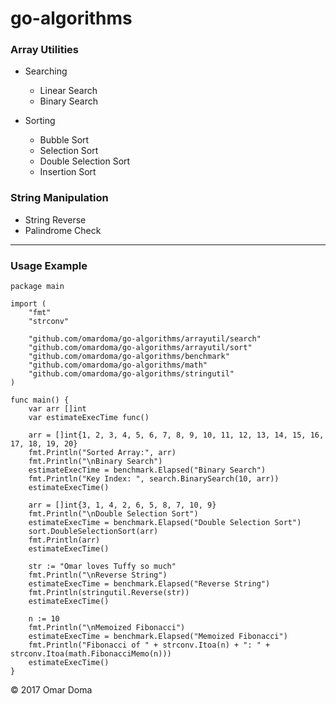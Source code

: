 # go-algorithms

### Array Utilities

* Searching
  * Linear Search
  * Binary Search

* Sorting
  * Bubble Sort
  * Selection Sort
  * Double Selection Sort
  * Insertion Sort

### String Manipulation

* String Reverse
* Palindrome Check

---

### Usage Example

~~~~
package main

import (
	"fmt"
	"strconv"

	"github.com/omardoma/go-algorithms/arrayutil/search"
	"github.com/omardoma/go-algorithms/arrayutil/sort"
	"github.com/omardoma/go-algorithms/benchmark"
	"github.com/omardoma/go-algorithms/math"
	"github.com/omardoma/go-algorithms/stringutil"
)

func main() {
	var arr []int
	var estimateExecTime func()

	arr = []int{1, 2, 3, 4, 5, 6, 7, 8, 9, 10, 11, 12, 13, 14, 15, 16, 17, 18, 19, 20}
	fmt.Println("Sorted Array:", arr)
	fmt.Println("\nBinary Search")
	estimateExecTime = benchmark.Elapsed("Binary Search")
	fmt.Println("Key Index: ", search.BinarySearch(10, arr))
	estimateExecTime()

	arr = []int{3, 1, 4, 2, 6, 5, 8, 7, 10, 9}
	fmt.Println("\nDouble Selection Sort")
	estimateExecTime = benchmark.Elapsed("Double Selection Sort")
	sort.DoubleSelectionSort(arr)
	fmt.Println(arr)
	estimateExecTime()

	str := "Omar loves Tuffy so much"
	fmt.Println("\nReverse String")
	estimateExecTime = benchmark.Elapsed("Reverse String")
	fmt.Println(stringutil.Reverse(str))
	estimateExecTime()

	n := 10
	fmt.Println("\nMemoized Fibonacci")
	estimateExecTime = benchmark.Elapsed("Memoized Fibonacci")
	fmt.Println("Fibonacci of " + strconv.Itoa(n) + ": " + strconv.Itoa(math.FibonacciMemo(n)))
	estimateExecTime()
}

~~~~

© 2017 Omar Doma
